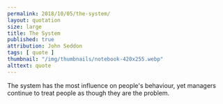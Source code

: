 ```yaml
---
permalink: 2018/10/05/the-system/
layout: quotation
size: large
title: The System
published: true
attribution: John Seddon
tags: [ quote ]
thumbnail: "/img/thumbnails/notebook-420x255.webp"
alttext: quote
---
```


The system has the most influence on people's behaviour, yet managers 
continue to treat people as though they are the problem.
